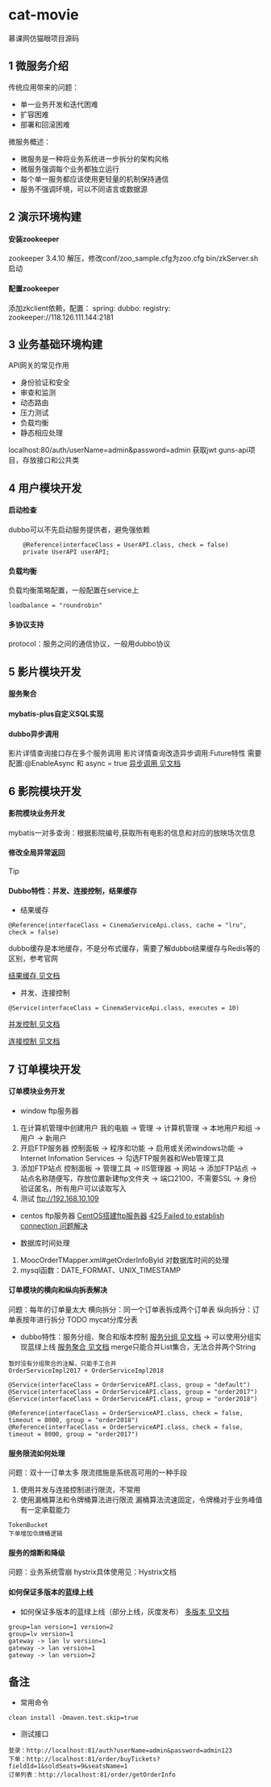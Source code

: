 # cat-movie
慕课网仿猫眼项目源码
## 1 微服务介绍
传统应用带来的问题：
- 单一业务开发和迭代困难
- 扩容困难
- 部署和回滚困难

微服务概述：
- 微服务是一种将业务系统进一步拆分的架构风格
- 微服务强调每个业务都独立运行
- 每个单一服务都应该使用更轻量的机制保持通信
- 服务不强调环境，可以不同语言或数据源

## 2 演示环境构建
#### 安装zookeeper
zookeeper 3.4.10
解压，修改conf/zoo_sample.cfg为zoo.cfg
bin/zkServer.sh 启动

#### 配置zookeeper
添加zkclient依赖，配置：
spring:
  dubbo:
    registry: zookeeper://118.126.111.144:2181

## 3 业务基础环境构建
API网关的常见作用
- 身份验证和安全
- 审查和监测
- 动态路由
- 压力测试
- 负载均衡
- 静态相应处理 

localhost:80/auth/userName=admin&password=admin 获取jwt
guns-api项目，存放接口和公共类

## 4 用户模块开发
#### 启动检查
dubbo可以不先启动服务提供者，避免强依赖
```$xslt
    @Reference(interfaceClass = UserAPI.class, check = false)
    private UserAPI userAPI;
```
#### 负载均衡
负载均衡策略配置，一般配置在service上
```$xslt
loadbalance = "roundrobin"
```
#### 多协议支持
protocol：服务之间的通信协议，一般用dubbo协议

## 5 影片模块开发
#### 服务聚合
#### mybatis-plus自定义SQL实现
#### dubbo异步调用
影片详情查询接口存在多个服务调用
影片详情查询改造异步调用:Future特性
需要配置:@EnableAsync 和 async = true
[异步调用 见文档](https://dubbo.gitbooks.io/dubbo-user-book/content/demos/async-call.html)

## 6 影院模块开发
#### 影院模块业务开发
mybatis一对多查询：根据影院编号,获取所有电影的信息和对应的放映场次信息
#### 修改全局异常返回
Tip
#### Dubbo特性：并发、连接控制，结果缓存
- 结果缓存
```aidl
@Reference(interfaceClass = CinemaServiceApi.class, cache = "lru", check = false)
```
dubbo缓存是本地缓存，不是分布式缓存，需要了解dubbo结果缓存与Redis等的区别，参考官网

[结果缓存 见文档](https://dubbo.gitbooks.io/dubbo-user-book/content/demos/result-cache.html)

- 并发、连接控制
```aidl
@Service(interfaceClass = CinemaServiceApi.class, executes = 10)
```
[并发控制 见文档](https://dubbo.gitbooks.io/dubbo-user-book/content/demos/concurrency-control.html)

[连接控制 见文档](https://dubbo.gitbooks.io/dubbo-user-book/content/demos/config-connections.html)

## 7 订单模块开发
#### 订单模块业务开发
- window ftp服务器
1. 在计算机管理中创建用户
我的电脑 -> 管理 -> 计算机管理 -> 本地用户和组 -> 用户 -> 新用户
2. 开启FTP服务器
控制面板 -> 程序和功能 -> 启用或关闭windows功能  -> Internet Infomation Services  -> 勾选FTP服务器和Web管理工具
3. 添加FTP站点
控制面板 -> 管理工具 -> IIS管理器 -> 网站 -> 添加FTP站点 -> 站点名称随便写，存放位置新建ftp文件夹 -> 端口2100，不需要SSL
 -> 身份验证匿名，所有用户可以读取写入
4. 测试
ftp://192.168.10.109
- centos ftp服务器
[CentOS搭建ftp服务器](https://www.cnblogs.com/ismallboy/p/6785270.html)
[425 Failed to establish connection 问题解决](https://blog.csdn.net/kofterry/article/details/82875034)

- 数据库时间处理
1. MoocOrderTMapper.xml#getOrderInfoById 对数据库时间的处理
2. mysql函数：DATE_FORMAT、UNIX_TIMESTAMP

#### 订单模块的横向和纵向拆表解决
问题：每年的订单量太大
横向拆分：同一个订单表拆成两个订单表
纵向拆分：订单表按年进行拆分
TODO mycat分库分表
- dubbo特性：服务分组、聚合和版本控制
[服务分组 见文档](https://dubbo.gitbooks.io/dubbo-user-book/content/demos/service-group.html)
-> 可以使用分组实现蓝绿上线
[服务聚合 见文档](https://dubbo.gitbooks.io/dubbo-user-book/content/demos/group-merger.html)
merge只能合并List集合，无法合并两个String
```aidl
暂时没有分组聚合的注解，只能手工合并
OrderServiceImpl2017 + OrderServiceImpl2018

@Service(interfaceClass = OrderServiceAPI.class, group = "default")
@Service(interfaceClass = OrderServiceAPI.class, group = "order2017")
@Service(interfaceClass = OrderServiceAPI.class, group = "order2018")

@Reference(interfaceClass = OrderServiceAPI.class, check = false, timeout = 8000, group = "order2018")
@Reference(interfaceClass = OrderServiceAPI.class, check = false, timeout = 8000, group = "order2017")
```

#### 服务限流如何处理
问题：双十一订单太多
限流措施是系统高可用的一种手段
1. 使用并发与连接控制进行限流，不常用
2. 使用漏桶算法和令牌桶算法进行限流
漏桶算法流速固定，令牌桶对于业务峰值有一定承载能力
```aidl
TokenBucket
下单增加令牌桶逻辑
```

#### 服务的熔断和降级
问题：业务系统雪崩
hystrix具体使用见：Hystrix文档

#### 如何保证多版本的蓝绿上线
- 如何保证多版本的蓝绿上线（部分上线，灰度发布）
[多版本 见文档](https://dubbo.gitbooks.io/dubbo-user-book/content/demos/multi-versions.html)
```aidl
group=lan version=1 version=2
group=lv version=1
gateway -> lan lv version=1
gateway -> lan version=1
gateway -> lan version=2
```

## 备注
- 常用命令
```aidl
clean install -Dmaven.test.skip=true
```
- 测试接口
```$xslt
登录：http://localhost:81/auth?userName=admin&password=admin123
下单：http://localhost:81/order/buyTickets?fieldId=1&soldSeats=9&seatsName=1
订单列表：http://localhost:81/order/getOrderInfo
```
